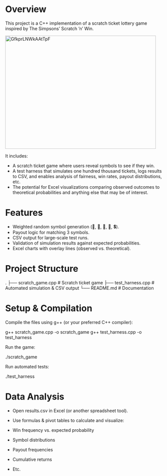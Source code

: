 # Overview

This project is a C++ implementation of a scratch ticket lottery game inspired by The Simpsons’ Scratch ’n’ Win.

<img width="480" height="360" alt="GfkprLNWkAAtTpF" src="https://github.com/user-attachments/assets/376f6fee-7193-44c9-a225-b2a70758677b" />

It includes:

- A scratch ticket game where users reveal symbols to see if they win.
- A test harness that simulates one hundred thousand tickets, logs results to CSV, and enables analysis of fairness, win rates, payout distributions, etc.
- The potential for Excel visualizations comparing observed outcomes to theoretical probabilities and anything else that may be of interest.

# Features

- Weighted random symbol generation (🍋, 🍒, 🍇, 🔔, 💲).
- Payout logic for matching 3 symbols.
- CSV output for large-scale test runs.
- Validation of simulation results against expected probabilities.
- Excel charts with overlay lines (observed vs. theoretical).

# Project Structure
.
├── scratch_game.cpp   # Scratch ticket game
├── test_harness.cpp   # Automated simulation & CSV output
└── README.md          # Documentation

# Setup & Compilation

Compile the files using g++ (or your preferred C++ compiler):

g++ scratch_game.cpp -o scratch_game
g++ test_harness.cpp -o test_harness


Run the game:

./scratch_game


Run automated tests:

./test_harness

# Data Analysis

- Open results.csv in Excel (or another spreadsheet tool).
- Use formulas & pivot tables to calculate and visualize:

- Win frequency vs. expected probability
- Symbol distributions
- Payout frequencies
- Cumulative returns
- Etc.
